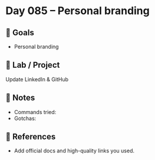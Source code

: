 # Day 085 – Personal branding

## 🎯 Goals
- Personal branding

## 🔧 Lab / Project
Update LinkedIn & GitHub

## 📝 Notes
- Commands tried:
- Gotchas:

## 🔎 References
- Add official docs and high-quality links you used.
